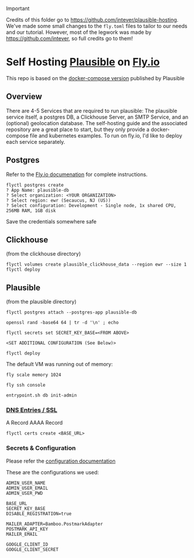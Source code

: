 > [!IMPORTANT]
>
> Credits of this folder go to https://github.com/intever/plausible-hosting.
> We've made some small changes to the `fly.toml` files to tailor to our needs and our tutorial.
> However, most of the legwork was made by https://github.com/intever,
> so full credits go to them!

# Self Hosting [Plausible](https://plausible.io/docs/self-hosting) on [Fly.io](https://fly.io/)

This repo is based on the [docker-compose version](https://github.com/plausible/hosting) published by Plausible

## Overview

There are 4-5 Services that are required to run plausible: The plausible service itself, a postgres DB, a Clickhouse Server, an SMTP Service, and an (optional) geolocation database. The self-hosting guide and the associated repository are a great place to start, but they only provide a docker-compose file and kubernetes examples. To run on fly.io, I'd like to deploy each service separately.

## Postgres

Refer to the [Fly.io documenation](https://fly.io/docs/reference/postgres/) for complete instructions.

```
flyctl postgres create
? App Name: plausible-db
? Select organization: <YOUR ORGANIZATION>
? Select region: ewr (Secaucus, NJ (US))
? Select configuration: Development - Single node, 1x shared CPU, 256MB RAM, 1GB disk
```

Save the credentials somewhere safe

## Clickhouse

(from the clickhouse directory)

```
flyctl volumes create plausible_clickhouse_data --region ewr --size 1
flyctl deploy
```

## Plausible

(from the plausible directory)

```
flyctl postgres attach --postgres-app plausible-db

openssl rand -base64 64 | tr -d '\n' ; echo

flyctl secrets set SECRET_KEY_BASE=<FROM ABOVE>

<SET ADDITIONAL CONFIGURATION (See Below)>

flyctl deploy
```

The default VM was running out of memory:

```
fly scale memory 1024
```

```
fly ssh console

entrypoint.sh db init-admin
```

### [DNS Entries / SSL](https://fly.io/docs/app-guides/custom-domains-with-fly/)
A Record
AAAA Record

```
flyctl certs create <BASE_URL>
```

### Secrets & Configuration

Please refer the [configuration documentation](https://plausible.io/docs/self-hosting-configuration#mailersmtp-setup)

These are the configurations we used:

```
ADMIN_USER_NAME
ADMIN_USER_EMAIL
ADMIN_USER_PWD

BASE_URL
SECRET_KEY_BASE
DISABLE_REGISTRATION=true

MAILER_ADAPTER=Bamboo.PostmarkAdapter
POSTMARK_API_KEY
MAILER_EMAIL

GOOGLE_CLIENT_ID
GOOGLE_CLIENT_SECRET
```
